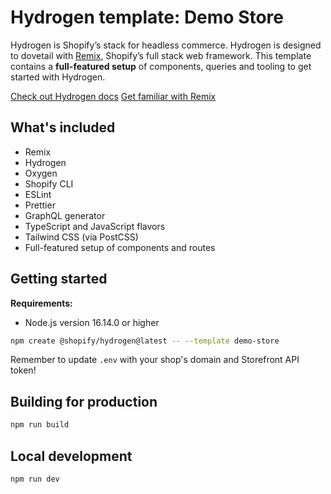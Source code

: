 # Hydrogen template: Demo Store

Hydrogen is Shopify’s stack for headless commerce. Hydrogen is designed to dovetail with [Remix](https://remix.run/), Shopify’s full stack web framework. This template contains a **full-featured setup** of components, queries and tooling to get started with Hydrogen.

[Check out Hydrogen docs](https://shopify.dev/custom-storefronts/hydrogen)
[Get familiar with Remix](https://remix.run/docs/en/v1)

## What's included

- Remix
- Hydrogen
- Oxygen
- Shopify CLI
- ESLint
- Prettier
- GraphQL generator
- TypeScript and JavaScript flavors
- Tailwind CSS (via PostCSS)
- Full-featured setup of components and routes
 

## Getting started

**Requirements:**


- Node.js version 16.14.0 or higher

```bash
npm create @shopify/hydrogen@latest -- --template demo-store
```


Remember to update `.env` with your shop's domain and Storefront API token!

## Building for production

```bash
npm run build
```

## Local development

```bash
npm run dev
```



